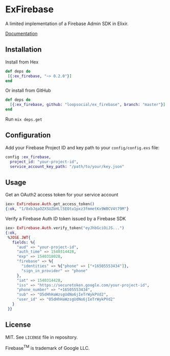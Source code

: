 # ExFirebase

A limited implementation of a Firebase Admin SDK in Elixir.

[Documentation](https://hexdocs.pm/ex_firebase/ExFirebase.html)

## Installation

Install from Hex

```elixir
def deps do
 [{:ex_firebase, "~> 0.2.0"}]
end
```

Or install from GitHub

```elixir
def deps do
  [{:ex_firebase, github: "loopsocial/ex_firebase", branch: "master"}]
end
```

Run `mix deps.get`

## Configuration

Add your Firebase Project ID and key path to your `config/config.exs` file:

```elixir
config :ex_firebase,
  project_id: "your-project-id",
  service_account_key_path: "/path/to/your/key.json"
```

## Usage

Get an OAuth2 access token for your service account

```elixir
iex> ExFirebase.Auth.get_access_token()
{:ok, "1/8xbJqaOZXSUZbHLl5EOtu1pxz3fmmetKx9W8CV4t79M"}
```

Verify a Firebase Auth ID token issued by a Firebase SDK

```elixir
iex> ExFirebase.Auth.verify_token("eyJhbGciOiJS...")
{:ok,
 %JOSE.JWT{
   fields: %{
     "aud" => "your-project-id",
     "auth_time" => 1540314428,
     "exp" => 1540318028,
     "firebase" => %{
       "identities" => %{"phone" => ["+16505553434"]},
       "sign_in_provider" => "phone"
     },
     "iat" => 1540314428,
     "iss" => "https://securetoken.google.com/your-project-id",
     "phone_number" => "+16505553434",
     "sub" => "O5dHhHaWzsgUdNo6jIeTrWykPVd2",
     "user_id" => "O5dHhHaWzsgUdNo6jIeTrWykPVd2"
   }
 }}
```

## License

MIT. See `LICENSE` file in repository.

Firebase<sup>TM</sup> is trademark of Google LLC.
